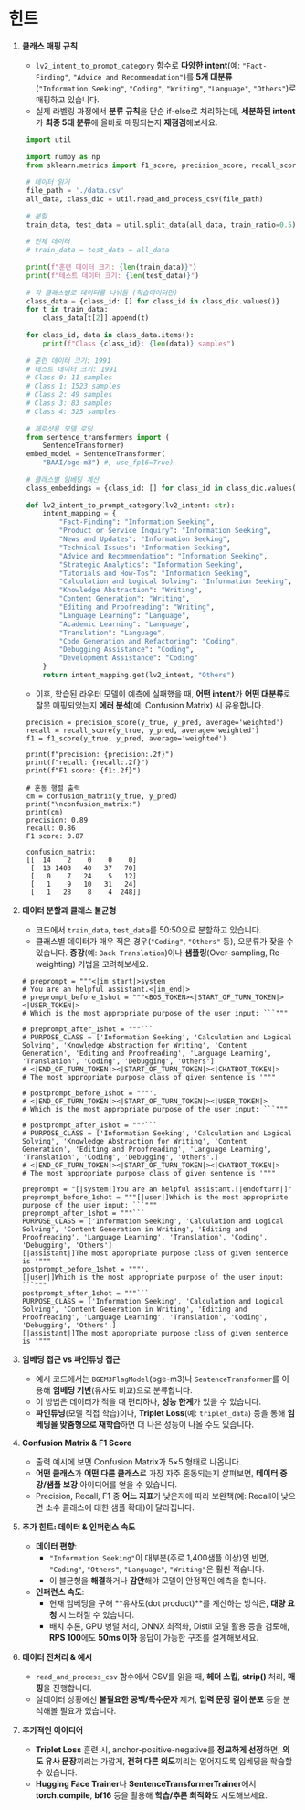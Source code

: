 # 힌트

1. **클래스 매핑 규칙**  
   - `lv2_intent_to_prompt_category` 함수로 **다양한 intent**(예: `"Fact-Finding"`, `"Advice and Recommendation"`)를 **5개 대분류**  
     (`"Information Seeking"`, `"Coding"`, `"Writing"`, `"Language"`, `"Others"`)로 매핑하고 있습니다.  
   - 실제 라벨링 과정에서 **분류 규칙**을 단순 if-else로 처리하는데, **세분화된 intent**가 **최종 5대 분류**에 올바로 매핑되는지 **재점검**해보세요.  
   ```python
    import util
    
    import numpy as np
    from sklearn.metrics import f1_score, precision_score, recall_score, confusion_matrix
    
    # 데이터 읽기
    file_path = './data.csv'
    all_data, class_dic = util.read_and_process_csv(file_path)
    
    # 분할
    train_data, test_data = util.split_data(all_data, train_ratio=0.5)
    
    # 전체 데이터
    # train_data = test_data = all_data
    
    print(f"훈련 데이터 크기: {len(train_data)}")
    print(f"테스트 데이터 크기: {len(test_data)}")
    
    # 각 클래스별로 데이터를 나눠둠 (학습데이터만)
    class_data = {class_id: [] for class_id in class_dic.values()}
    for t in train_data:
        class_data[t[2]].append(t)
    
    for class_id, data in class_data.items():
        print(f"Class {class_id}: {len(data)} samples")
        
    # 훈련 데이터 크기: 1991
    # 테스트 데이터 크기: 1991
    # Class 0: 11 samples
    # Class 1: 1523 samples
    # Class 2: 49 samples
    # Class 3: 83 samples
    # Class 4: 325 samples
    
    # 제로샷용 모델 로딩
    from sentence_transformers import (
        SentenceTransformer)
    embed_model = SentenceTransformer(
        "BAAI/bge-m3") #, use_fp16=True)
    
    # 클래스별 임베딩 계산
    class_embeddings = {class_id: [] for class_id in class_dic.values()}
    
    def lv2_intent_to_prompt_category(lv2_intent: str):
        intent_mapping = {
            "Fact-Finding": "Information Seeking",
            "Product or Service Inquiry": "Information Seeking",
            "News and Updates": "Information Seeking",
            "Technical Issues": "Information Seeking",
            "Advice and Recommendation": "Information Seeking",
            "Strategic Analytics": "Information Seeking",
            "Tutorials and How-Tos": "Information Seeking",
            "Calculation and Logical Solving": "Information Seeking",
            "Knowledge Abstraction": "Writing",
            "Content Generation": "Writing",
            "Editing and Proofreading": "Writing",
            "Language Learning": "Language",
            "Academic Learning": "Language",
            "Translation": "Language",
            "Code Generation and Refactoring": "Coding",
            "Debugging Assistance": "Coding",
            "Development Assistance": "Coding"
        }
        return intent_mapping.get(lv2_intent, "Others")
    ```

   - 이후, 학습된 라우터 모델이 예측에 실패했을 때, **어떤 intent**가 **어떤 대분류**로 잘못 매핑되었는지 **에러 분석**(예: Confusion Matrix) 시 유용합니다.
   ```
    precision = precision_score(y_true, y_pred, average='weighted')
    recall = recall_score(y_true, y_pred, average='weighted')
    f1 = f1_score(y_true, y_pred, average='weighted')
    
    print(f"precision: {precision:.2f}")
    print(f"recall: {recall:.2f}")
    print(f"F1 score: {f1:.2f}")
    
    # 혼동 행렬 출력
    cm = confusion_matrix(y_true, y_pred)
    print("\nconfusion_matrix:")
    print(cm)
    precision: 0.89
    recall: 0.86
    F1 score: 0.87
    
    confusion_matrix:
    [[  14    2    0    0    0]
     [  13 1403   40   37   70]
     [   0    7   24    5   12]
     [   1    9   10   31   24]
     [   1   28    8    4  248]]
    ```

2. **데이터 분할과 클래스 불균형**  
   - 코드에서 `train_data`, `test_data`를 50:50으로 분할하고 있습니다.  
   - 클래스별 데이터가 매우 적은 경우(`"Coding"`, `"Others"` 등), 오분류가 잦을 수 있습니다. **증강**(예: `Back Translation`)이나 **샘플링**(Over-sampling, Re-weighting) 기법을 고려해보세요.
    ```
    # preprompt = """<|im_start|>system
    # You are an helpful assistant.<|im_end|>
    # preprompt_before_1shot = """<BOS_TOKEN><|START_OF_TURN_TOKEN|><|USER_TOKEN|>
    # Which is the most appropriate purpose of the user input: ```"""
    
    # preprompt_after_1shot = """```
    # PURPOSE_CLASS = ['Information Seeking', 'Calculation and Logical Solving', 'Knowledge Abstraction for Writing', 'Content Generation', 'Editing and Proofreading', 'Language Learning', 'Translation', 'Coding', 'Debugging', 'Others']
    # <|END_OF_TURN_TOKEN|><|START_OF_TURN_TOKEN|><|CHATBOT_TOKEN|>
    # The most appropriate purpose class of given sentence is '"""
    
    # postprompt_before_1shot = """'.
    # <|END_OF_TURN_TOKEN|><|START_OF_TURN_TOKEN|><|USER_TOKEN|>
    # Which is the most appropriate purpose of the user input: ```"""
    
    # postprompt_after_1shot = """```
    # PURPOSE_CLASS = ['Information Seeking', 'Calculation and Logical Solving', 'Knowledge Abstraction for Writing', 'Content Generation', 'Editing and Proofreading', 'Language Learning', 'Translation', 'Coding', 'Debugging', 'Others'.]
    # <|END_OF_TURN_TOKEN|><|START_OF_TURN_TOKEN|><|CHATBOT_TOKEN|>
    # The most appropriate purpose class of given sentence is '"""
    
    preprompt = "[|system|]You are an helpful assistant.[|endofturn|]"
    preprompt_before_1shot = """[|user|]Which is the most appropriate purpose of the user input: ```"""
    preprompt_after_1shot = """```
    PURPOSE_CLASS = ['Information Seeking', 'Calculation and Logical Solving', 'Content Generation in Writing', 'Editing and Proofreading', 'Language Learning', 'Translation', 'Coding', 'Debugging', 'Others']
    [|assistant|]The most appropriate purpose class of given sentence is '"""
    postprompt_before_1shot = """'.
    [|user|]Which is the most appropriate purpose of the user input: ```"""
    postprompt_after_1shot = """```
    PURPOSE_CLASS = ['Information Seeking', 'Calculation and Logical Solving', 'Content Generation in Writing', 'Editing and Proofreading', 'Language Learning', 'Translation', 'Coding', 'Debugging', 'Others'.]
    [|assistant|]The most appropriate purpose class of given sentence is '"""
    ```

3. **임베딩 접근 vs 파인튜닝 접근**  
   - 예시 코드에서는 `BGEM3FlagModel`(bge-m3)나 `SentenceTransformer`를 이용해 **임베딩 기반**(유사도 비교)으로 분류합니다.  
   - 이 방법은 데이터가 적을 때 편리하나, **성능 한계**가 있을 수 있습니다.  
   - **파인튜닝**(모델 직접 학습)이나, **Triplet Loss**(예: `triplet_data`) 등을 통해 **임베딩을 맞춤형으로 재학습**하면 더 나은 성능이 나올 수도 있습니다.

4. **Confusion Matrix & F1 Score**  
   - 출력 예시에 보면 Confusion Matrix가 5×5 형태로 나옵니다.  
   - **어떤 클래스**가 **어떤 다른 클래스**로 가장 자주 혼동되는지 살펴보면, **데이터 증강/샘플 보강** 아이디어를 얻을 수 있습니다.  
   - Precision, Recall, F1 중 **어느 지표**가 낮은지에 따라 보완책(예: Recall이 낮으면 소수 클래스에 대한 샘플 확대)이 달라집니다.

5. **추가 힌트: 데이터 & 인퍼런스 속도**  
   - **데이터 편향**:  
     - `"Information Seeking"`이 대부분(주로 1,400샘플 이상)인 반면, `"Coding"`, `"Others"`, `"Language"`, `"Writing"`은 훨씬 적습니다.  
     - 이 불균형을 **해결**하거나 **감안**해야 모델이 안정적인 예측을 합니다.  
   - **인퍼런스 속도**:  
     - 현재 임베딩을 구해 **유사도(dot product)**를 계산하는 방식은, **대량 요청** 시 느려질 수 있습니다.  
     - 배치 추론, GPU 병렬 처리, ONNX 최적화, Distil 모델 활용 등을 검토해, **RPS 100**에도 **50ms 이하** 응답이 가능한 구조를 설계해보세요.

6. **데이터 전처리 & 예시**  
   - `read_and_process_csv` 함수에서 CSV를 읽을 때, **헤더 스킵**, **strip()** 처리, **매핑**을 진행합니다.  
   - 실데이터 상황에선 **불필요한 공백/특수문자** 제거, **입력 문장 길이 분포** 등을 분석해볼 필요가 있습니다.

7. **추가적인 아이디어**  
   - **Triplet Loss** 훈련 시, anchor-positive-negative를 **정교하게 선정**하면, **의도 유사 문장**끼리는 가깝게, **전혀 다른 의도**끼리는 멀어지도록 임베딩을 학습할 수 있습니다.  
   - **Hugging Face Trainer**나 **SentenceTransformerTrainer**에서 **torch.compile**, **bf16** 등을 활용해 **학습/추론 최적화**도 시도해보세요.

